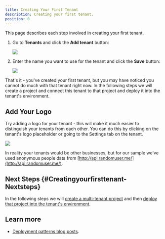 ```yaml
---
title: Creating Your First Tenant
description: Creating your first tenant.
position: 0
---
```


This page describes each step involved in creating your first tenant.

1. Go to **Tenants** and click the **Add tenant** button:

   ![](images/add-new-tenant.png)

2. Enter the name you want to use for the tenant and click the **Save** button:

    ![](images/creating-new-tenant.png)

That's it - you've created your first tenant, but you may have noticed you cannot do much with that tenant right now. In the following steps we will create a project and connect this tenant to that project and deploy it into the tenant's environment.

## Add Your Logo

Try adding a logo for your tenant - this will make it much easier to distinguish your tenants from each other. You can do this by clicking on the tenant's logo placeholder or going to the Settings tab on the tenant.

![](images/sampler.png)

In reality your tenants would be other businesses, but for our sample we've used anonymous people data from [http://api.randomuser.me/](http://api.randomuser.me/).

## Next Steps {#Creatingyourfirsttenant-Nextsteps}

In the following steps we will [create a multi-tenant project](/docs/deployment-patterns/multi-tenant-deployments/multi-tenant-deployment-guide/creating-your-first-multi-tenant-project.md) and then [deploy that project into the tenant's environment](/docs/deployment-patterns/multi-tenant-deployments/multi-tenant-deployment-guide/deploying-a-simple-multi-tenant-project.md).

## Learn more

- [Deployment patterns blog posts](https://www.octopus.com/blog/tag/Deployment%20Patterns).